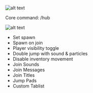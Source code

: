 ![alt text](https://i.imgur.com/DoMMvyw.png "bHub (Spigot Hub Core)")

Core command: /hub

![alt text](https://i.imgur.com/8dm6Tdu.png "Features")
* Set spawn
* Spawn on join
* Player visibility toggle
* Double jump with sound & particles
* Disable inventory movement
* Join Sounds
* Join Messages
* Join Titles
* Jump Pads
* Custom Tablist
